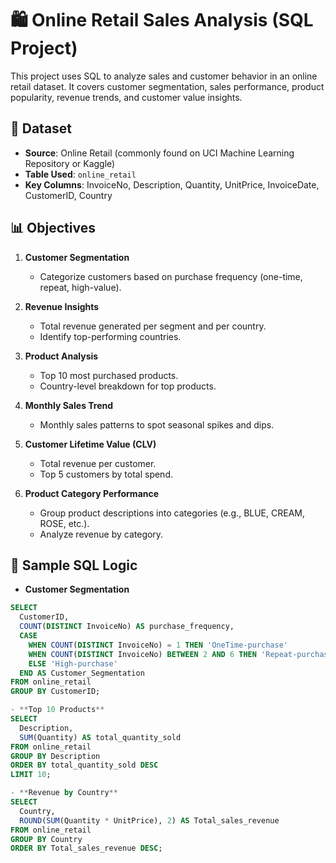 # 🛍️ Online Retail Sales Analysis (SQL Project)

This project uses SQL to analyze sales and customer behavior in an online retail dataset. It covers customer segmentation, sales performance, product popularity, revenue trends, and customer value insights.

## 📁 Dataset
- **Source**: Online Retail (commonly found on UCI Machine Learning Repository or Kaggle)
- **Table Used**: `online_retail`
- **Key Columns**: InvoiceNo, Description, Quantity, UnitPrice, InvoiceDate, CustomerID, Country

## 📊 Objectives

1. **Customer Segmentation**
   - Categorize customers based on purchase frequency (one-time, repeat, high-value).

2. **Revenue Insights**
   - Total revenue generated per segment and per country.
   - Identify top-performing countries.

3. **Product Analysis**
   - Top 10 most purchased products.
   - Country-level breakdown for top products.

4. **Monthly Sales Trend**
   - Monthly sales patterns to spot seasonal spikes and dips.

5. **Customer Lifetime Value (CLV)**
   - Total revenue per customer.
   - Top 5 customers by total spend.

6. **Product Category Performance**
   - Group product descriptions into categories (e.g., BLUE, CREAM, ROSE, etc.).
   - Analyze revenue by category.

## 🧠 Sample SQL Logic

- **Customer Segmentation**
```sql
SELECT 
  CustomerID,
  COUNT(DISTINCT InvoiceNo) AS purchase_frequency,
  CASE
    WHEN COUNT(DISTINCT InvoiceNo) = 1 THEN 'OneTime-purchase'
    WHEN COUNT(DISTINCT InvoiceNo) BETWEEN 2 AND 6 THEN 'Repeat-purchase'
    ELSE 'High-purchase'
  END AS Customer_Segmentation
FROM online_retail
GROUP BY CustomerID;

- **Top 10 Products**
SELECT 
  Description, 
  SUM(Quantity) AS total_quantity_sold
FROM online_retail
GROUP BY Description
ORDER BY total_quantity_sold DESC
LIMIT 10;

- **Revenue by Country**
SELECT 
  Country, 
  ROUND(SUM(Quantity * UnitPrice), 2) AS Total_sales_revenue
FROM online_retail
GROUP BY Country
ORDER BY Total_sales_revenue DESC;
